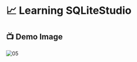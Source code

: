 # 📈 Learning SQLiteStudio

## 📺 Demo Image 

![05](https://github.com/ArthurEstevan/Entra21_Class_Relational_Bank/blob/main/Class_01/Table_Pessoa/05-DML-Delete-Pessoas-Com-Filtro/class_05.png)
